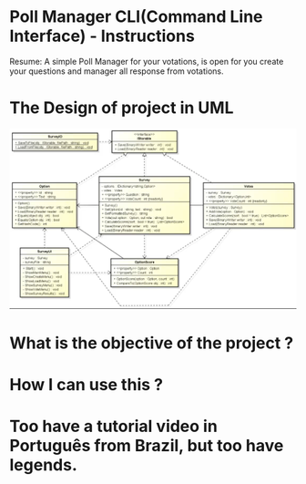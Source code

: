 # Poll Manager CLI(Command Line Interface)  - Instructions
Resume: A simple Poll Manager for your votations, is open for you create your questions and manager all response from votations.


# The Design of project in UML
<img src="PollManagerCLI_Class_Diagram_UML.png">


# What is the objective of the project ?


# How I can use this ?


# Too have a tutorial video in Português from Brazil, but too have legends.
